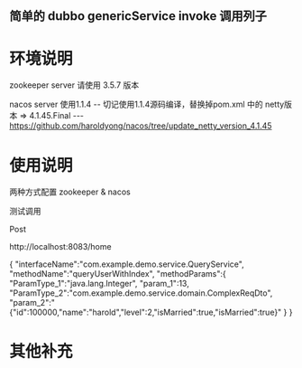 ## 简单的 dubbo  genericService invoke  调用列子

# 环境说明

zookeeper server 请使用 3.5.7 版本

nacos server 使用1.1.4 
-- 切记使用1.1.4源码编译，替换掉pom.xml 中的 netty版本 => 4.1.45.Final
--- https://github.com/haroldyong/nacos/tree/update_netty_version_4.1.45


# 使用说明

两种方式配置 zookeeper  & nacos

测试调用

Post 

http://localhost:8083/home


{
    "interfaceName":"com.example.demo.service.QueryService",
    "methodName":"queryUserWithIndex",
    "methodParams":{
        "ParamType_1":"java.lang.Integer",
        "param_1":13,
        "ParamType_2":"com.example.demo.service.domain.ComplexReqDto",
        "param_2":"{\"id\":100000,\"name\":\"harold\",\"level\":2,\"isMarried\":true,\"isMarried\":true}"
    }
}


# 其他补充